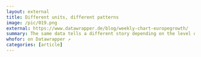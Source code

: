 ```yaml
---
layout: external
title: Different units, different patterns
image: /pic/019.png
external: https://www.datawrapper.de/blog/weekly-chart-europegrowth/
summary: The same data tells a different story depending on the level of detail you choose.
whofor: on Datawrapper ↗
categories: [article]
---
```

